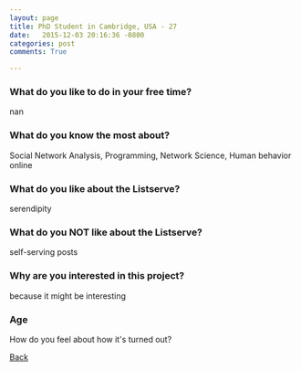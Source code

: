 ```yaml
---
layout: page
title: PhD Student in Cambridge, USA - 27
date:   2015-12-03 20:16:36 -0800
categories: post
comments: True

---
```


### What do you like to do in your free time?
<p>nan</p>

### What do you know the most about?
<p>Social Network Analysis, Programming, Network Science, Human behavior online</p>

### What do you like about the Listserve?
<p>serendipity</p>

### What do you NOT like about the Listserve?
<p>self-serving posts</p>

### Why are you interested in this project?
<p>because it might be interesting</p>

### Age
<p>How do you feel about how it's turned out?</p>

[Back][1]

[1]: /home/responders/all